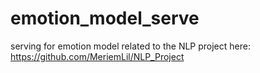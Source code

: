 # emotion_model_serve
serving for emotion model related to the NLP project here:
https://github.com/MeriemLil/NLP_Project
